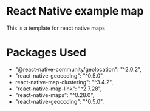 # React Native  example map

This is a template for react native maps


# Packages Used
*    "@react-native-community/geolocation": "^2.0.2",
*   "react-native-geocoding": "^0.5.0", 
*    react-native-map-clustering": "^3.4.2",
*    "react-native-map-link": "^2.7.28",
*    "react-native-maps": "^0.28.0",
*    "react-native-geocoding": "^0.5.0",

